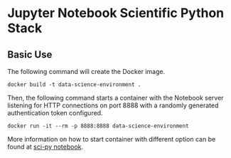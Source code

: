 # Jupyter Notebook Scientific Python Stack

## Basic Use

The following command will create the Docker image.

```docker build -t data-science-environment .```

Then, the following command starts a container with the Notebook server listening for HTTP connections on port 8888 with a randomly generated authentication token configured.

```docker run -it --rm -p 8888:8888 data-science-environment```

More information on how to start container with different option can be found at [sci-py notebook]( https://github.com/jupyter/docker-stacks/tree/master/scipy-notebook).